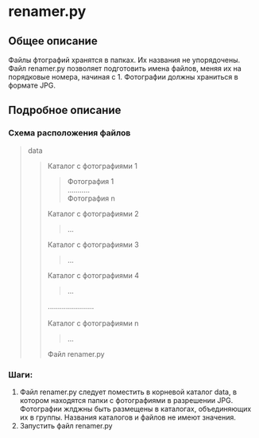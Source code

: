 # renamer.py

## Общее описание

Файлы фтографий хранятся в папках. Их названия не упорядочены. 
Файл renamer.py позволяет подготовить имена файлов, меняя их на порядковые номера, начиная с 1.
Фотографии должны храниться в формате JPG.

## Подробное описание

### Схема расположения файлов
        
> data
>> Каталог с фотографиями 1
>>> Фотография 1 </br>
    ........... </br>
    Фотография n </br>
>>
>> Каталог с фотографиями 2 
>>> ...
>> 
>> Каталог с фотографиями 3 
>>> ...
>> 
>> Каталог с фотографиями 4
>>> ...
>> 
>> ....................... </br></br>
   Каталог с фотографиями n 
>>> ... 
>>
>> Файл renamer.py 

### Шаги:

1. Файл renamer.py следует поместить в корневой каталог data, в котором находятся папки с фотографиями в разрешении JPG. 
Фотографии жлджны быть размещены в каталогах, объединяющих их в группы. Названия каталогов и файлов не имеют значения.
2. Запустить файл renamer.py
